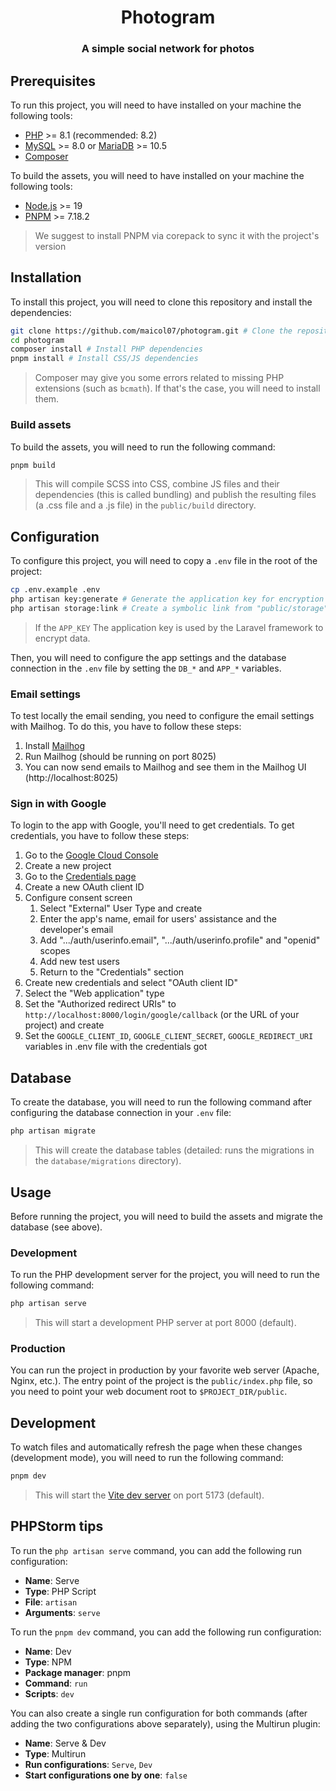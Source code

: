 <div style="text-align: center">

# Photogram

### A simple social network for photos

</div>

## Prerequisites

To run this project, you will need to have installed on your machine the following tools:

- [PHP](https://www.php.net/downloads.php) >= 8.1 (recommended: 8.2)
- [MySQL](https://dev.mysql.com/downloads/mysql/) >= 8.0 or [MariaDB](https://mariadb.org/download/) >= 10.5
- [Composer](https://getcomposer.org/download/)

To build the assets, you will need to have installed on your machine the following tools:

- [Node.js](https://nodejs.org/en/download/) >= 19
- [PNPM](https://pnpm.io/installation) >= 7.18.2

> We suggest to install PNPM via corepack to sync it with the project's version

## Installation

To install this project, you will need to clone this repository and install the dependencies:

```bash
git clone https://github.com/maicol07/photogram.git # Clone the repository
cd photogram
composer install # Install PHP dependencies
pnpm install # Install CSS/JS dependencies
```

> Composer may give you some errors related to missing PHP extensions (such as `bcmath`). If that's the case, you will need to install them.

### Build assets

To build the assets, you will need to run the following command:

```bash
pnpm build
```

> This will compile SCSS into CSS, combine JS files and their dependencies (this is called bundling) and publish the resulting files (a .css file and a .js file) in the `public/build` directory.

## Configuration

To configure this project, you will need to copy a `.env` file in the root of the project:

```bash
cp .env.example .env
php artisan key:generate # Generate the application key for encryption operations
php artisan storage:link # Create a symbolic link from "public/storage" to "storage/app/public" to make the files in the "public/storage" directory accessible from the web
```

> If the `APP_KEY`  The application key is used by the Laravel framework to encrypt data.

Then, you will need to configure the app settings and the database connection in the `.env` file by setting
the `DB_*` and `APP_*` variables.

### Email settings
To test locally the email sending, you need to configure the email settings with Mailhog. To do this, you have to follow these steps:
1. Install [Mailhog](https://github.com/mailhog/MailHog)
2. Run Mailhog (should be running on port 8025)
3. You can now send emails to Mailhog and see them in the Mailhog UI (http://localhost:8025)

### Sign in with Google
To login to the app with Google, you'll need to get credentials. To get credentials, you have to follow these steps:
1. Go to the [Google Cloud Console](https://console.cloud.google.com/)
2. Create a new project
3. Go to the [Credentials page](https://console.cloud.google.com/apis/credentials)
4. Create a new OAuth client ID
5. Configure consent screen
   1. Select "External" User Type and create
   2. Enter the app's name, email for users' assistance and the developer's email
   3. Add ".../auth/userinfo.email", ".../auth/userinfo.profile" and "openid" scopes
   4. Add new test users
   5. Return to the "Credentials" section
6. Create new credentials and select "OAuth client ID"
7. Select the "Web application" type
8. Set the "Authorized redirect URIs" to `http://localhost:8000/login/google/callback` (or the URL of your project) and create
9. Set the `GOOGLE_CLIENT_ID`, `GOOGLE_CLIENT_SECRET`, `GOOGLE_REDIRECT_URI` variables in .env file with the credentials got

## Database

To create the database, you will need to run the following command after configuring the database connection in
your `.env` file:

```bash
php artisan migrate
```

> This will create the database tables (detailed: runs the migrations in the `database/migrations` directory).

## Usage

Before running the project, you will need to build the assets and migrate the database (see above).

### Development

To run the PHP development server for the project, you will need to run the following command:

```bash
php artisan serve
```

> This will start a development PHP server at port 8000 (default).

### Production

You can run the project in production by your favorite web server (Apache, Nginx, etc.). The entry point of the
project is the `public/index.php` file, so you need to point your web document root to `$PROJECT_DIR/public`.

## Development

To watch files and automatically refresh the page when these changes (development mode), you will need to run the following command:

```bash
pnpm dev
```

> This will start the [Vite dev server](https://vitejs.dev/guide/) on port 5173 (default).

## PHPStorm tips

To run the `php artisan serve` command, you can add the following run configuration:

- **Name**: Serve
- **Type**: PHP Script
- **File**: `artisan`
- **Arguments**: `serve`

To run the `pnpm dev` command, you can add the following run configuration:

- **Name**: Dev
- **Type**: NPM
- **Package manager**: pnpm
- **Command**: `run`
- **Scripts**: `dev`

You can also create a single run configuration for both commands (after adding the two configurations above separately),
using the Multirun plugin:

- **Name**: Serve & Dev
- **Type**: Multirun
- **Run configurations**: `Serve`, `Dev`
- **Start configurations one by one**: `false`
